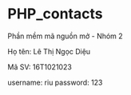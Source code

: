 # PHP_contacts
Phần mềm mã nguồn mở - Nhóm 2

Họ tên: Lê Thị Ngọc Diệu

Mã SV: 16T1021023

username: riu
password: 123

